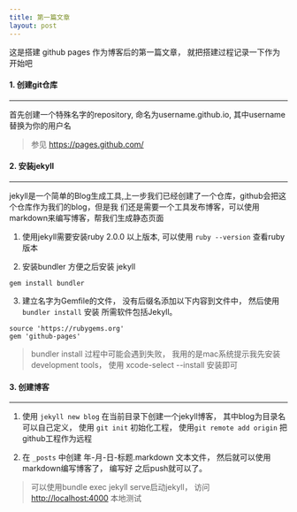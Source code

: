 ```yaml
---
title: 第一篇文章
layout: post
---
```


这是搭建 github pages 作为博客后的第一篇文章， 就把搭建过程记录一下作为开始吧

#### 1. 创建git仓库
***


首先创建一个特殊名字的repository, 命名为username.github.io, 其中username替换为你的用户名

> 参见 <https://pages.github.com/>

#### 2. 安装jekyll
***

jekyll是一个简单的Blog生成工具,上一步我们已经创建了一个仓库，github会把这个仓库作为我们的blog，但是我
们还是需要一个工具发布博客，可以使用markdown来编写博客，帮我们生成静态页面

1. 使用jekyll需要安装ruby 2.0.0 以上版本, 可以使用 `ruby --version` 查看ruby版本

2. 安装bundler 方便之后安装 jekyll

```
gem install bundler
```

3. 建立名字为Gemfile的文件， 没有后缀名添加以下内容到文件中， 然后使用 `bundler install` 安装
   所需软件包括Jekyll。

```
source 'https://rubygems.org'
gem 'github-pages'
```

> bundler install 过程中可能会遇到失败， 我用的是mac系统提示我先安装development tools， 使用
> xcode-select --install 安装即可
    
#### 3. 创建博客
***

1. 使用 ` jekyll new blog ` 在当前目录下创建一个jekyll博客， 其中blog为目录名可以自己定义， 使用
   `git init` 初始化工程， 使用`git remote add origin` 把github工程作为远程

2. 在 `_posts` 中创建 年-月-日-标题.markdown 文本文件， 然后就可以使用markdown编写博客了， 编写好
   之后push就可以了。

> 可以使用bundle exec jekyll serve启动jekyll， 访问 <http://localhost:4000> 本地测试










